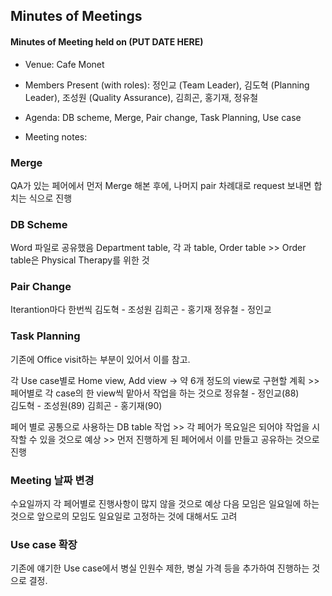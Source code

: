 Minutes of Meetings
-------------------

#### Minutes of Meeting held on (PUT DATE HERE)
- Venue: Cafe Monet
- Members Present (with roles): 정인교 (Team Leader), 김도혁 (Planning Leader), 조성원 (Quality Assurance), 김희곤, 홍기재, 정유철
- Agenda: DB scheme, Merge, Pair change, Task Planning, Use case
  
- Meeting notes:

### Merge
QA가 있는 페어에서 먼저 Merge 해본 후에, 나머지 pair 차례대로 request 보내면 합치는 식으로 진행

### DB Scheme
Word 파일로 공유했음
Department table, 각 과 table, Order table
	>> Order table은 Physical Therapy를 위한  것

### Pair Change
Iterantion마다 한번씩
김도혁 - 조성원
김희곤 - 홍기재
정유철 - 정인교

### Task Planning

기존에 Office visit하는 부분이 있어서 이를 참고.

각 Use case별로 Home view, Add view -> 약 6개 정도의 view로 구현할 계획
	>> 페어별로 각 case의 한 view씩 맡아서 작업을 하는 것으로
	정유철 - 정인교(88)	
	김도혁 - 조성원(89)
	김희곤 - 홍기재(90)

페어 별로 공통으로 사용하는 DB table 작업
    >> 각 페어가 목요일은 되어야 작업을 시작할 수 있을 것으로 예상
    >> 먼저 진행하게 된 페어에서 이를 만들고 공유하는 것으로 진행

### Meeting 날짜 변경
수요일까지 각 페어별로 진행사항이 많지 않을 것으로 예상
다음 모임은 일요일에 하는 것으로
앞으로의 모임도 일요일로 고정하는 것에 대해서도 고려

### Use case 확장
기존에 얘기한 Use case에서 병실 인원수 제한, 병실 가격 등을 추가하여 진행하는 것으로 결정.
